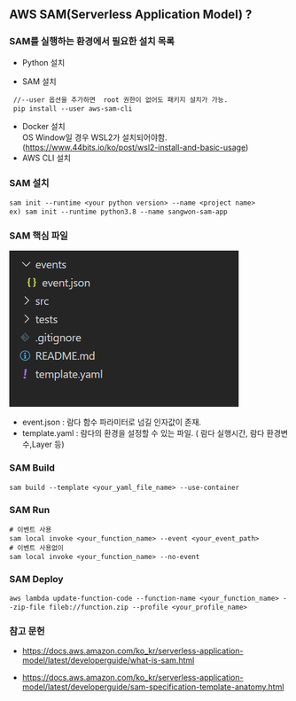 ## AWS SAM(Serverless Application Model) ?

### SAM를 실행하는 환경에서 필요한 설치 목록

-   Python 설치

-   SAM 설치

```
 //--user 옵션을 추가하면  root 권한이 없어도 패키지 설치가 가능.
 pip install --user aws-sam-cli
```

-   Docker 설치  
    OS Window일 경우 WSL2가 설치되어야함.
    (https://www.44bits.io/ko/post/wsl2-install-and-basic-usage)
-   AWS CLI 설치

### SAM 설치

```
sam init --runtime <your python version> --name <project name>
ex) sam init --runtime python3.8 --name sangwon-sam-app
```

### SAM 핵심 파일

![](sam-dir.png)

-   event.json : 람다 함수 파라미터로 넘길 인자값이 존재.
-   template.yaml : 람다의 환경을 설정할 수 있는 파일. ( 람다 실행시간, 람다 환경변수,Layer 등)

### SAM Build

```
sam build --template <your_yaml_file_name> --use-container
```

### SAM Run

```
# 이벤트 사용
sam local invoke <your_function_name> --event <your_event_path>
# 이벤트 사용없이
sam local invoke <your_function_name> --no-event
```

### SAM Deploy

```
aws lambda update-function-code --function-name <your_function_name> --zip-file fileb://function.zip --profile <your_profile_name>
```

### 참고 문헌

-   https://docs.aws.amazon.com/ko_kr/serverless-application-model/latest/developerguide/what-is-sam.html

-   https://docs.aws.amazon.com/ko_kr/serverless-application-model/latest/developerguide/sam-specification-template-anatomy.html
